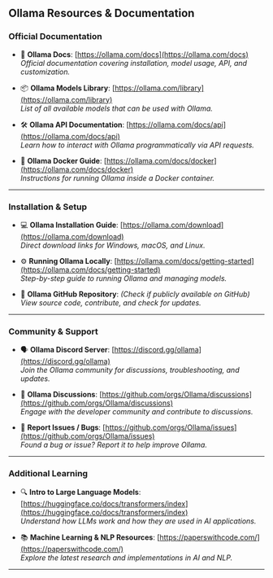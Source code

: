 ## **Ollama Resources & Documentation**

### **Official Documentation**
- 📖 **Ollama Docs**: [https://ollama.com/docs](https://ollama.com/docs)  
  *Official documentation covering installation, model usage, API, and customization.*

- 📦 **Ollama Models Library**: [https://ollama.com/library](https://ollama.com/library)  
  *List of all available models that can be used with Ollama.*

- 🛠️ **Ollama API Documentation**: [https://ollama.com/docs/api](https://ollama.com/docs/api)  
  *Learn how to interact with Ollama programmatically via API requests.*

- 🐳 **Ollama Docker Guide**: [https://ollama.com/docs/docker](https://ollama.com/docs/docker)  
  *Instructions for running Ollama inside a Docker container.*

---

### **Installation & Setup**
- 💻 **Ollama Installation Guide**: [https://ollama.com/download](https://ollama.com/download)  
  *Direct download links for Windows, macOS, and Linux.*

- ⚙️ **Running Ollama Locally**: [https://ollama.com/docs/getting-started](https://ollama.com/docs/getting-started)  
  *Step-by-step guide to running Ollama and managing models.*

- 🔗 **Ollama GitHub Repository**: *(Check if publicly available on GitHub)*  
  *View source code, contribute, and check for updates.*

---

### **Community & Support**
- 🗣️ **Ollama Discord Server**: [https://discord.gg/ollama](https://discord.gg/ollama)  
  *Join the Ollama community for discussions, troubleshooting, and updates.*

- 📝 **Ollama Discussions**: [https://github.com/orgs/Ollama/discussions](https://github.com/orgs/Ollama/discussions)  
  *Engage with the developer community and contribute to discussions.*

- 🐞 **Report Issues / Bugs**: [https://github.com/orgs/Ollama/issues](https://github.com/orgs/Ollama/issues)  
  *Found a bug or issue? Report it to help improve Ollama.*

---

### **Additional Learning**
- 🔍 **Intro to Large Language Models**: [https://huggingface.co/docs/transformers/index](https://huggingface.co/docs/transformers/index)  
  *Understand how LLMs work and how they are used in AI applications.*

- 📚 **Machine Learning & NLP Resources**: [https://paperswithcode.com/](https://paperswithcode.com/)  
  *Explore the latest research and implementations in AI and NLP.*

---

